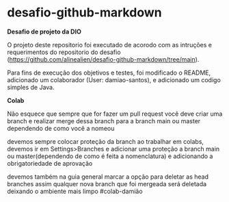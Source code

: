 # desafio-github-markdown

**Desafio de projeto da DIO**

O projeto deste repositorio foi executado de acorodo com as intruções e requerimentos do repositorio do desafio (https://github.com/alinealien/desafio-github-markdown/tree/main).

Para fins de execução dos objetivos e testes, foi modificado o README, adicionado um colaborador (User: damiao-santos), e adicionado um codigo simples de Java.

**Colab**

Não esquece que sempre que for fazer um pull request você deve criar uma branch e realizar merge dessa branch para a branch main ou master dependendo de como você a nomeou

devemos sempre colocar proteção da branch ao trabalhar em colabs, devemos ir em Settings>Branches e adicionar uma proteção a branch main ou master(dependendo de como é feita a nomenclatura) e adicionando a obrigatoriedade de aprovação

devemos também na guia general marcar a opção para deletar as head branches assim qualquer nova branch que foi mergeada será deletada deixando o ambiente mais limpo #colab-damião
 